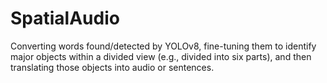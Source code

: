 # SpatialAudio
Converting words found/detected by YOLOv8, fine-tuning them to identify major objects within a divided view (e.g., divided into six parts), and then translating those objects into audio or sentences.

